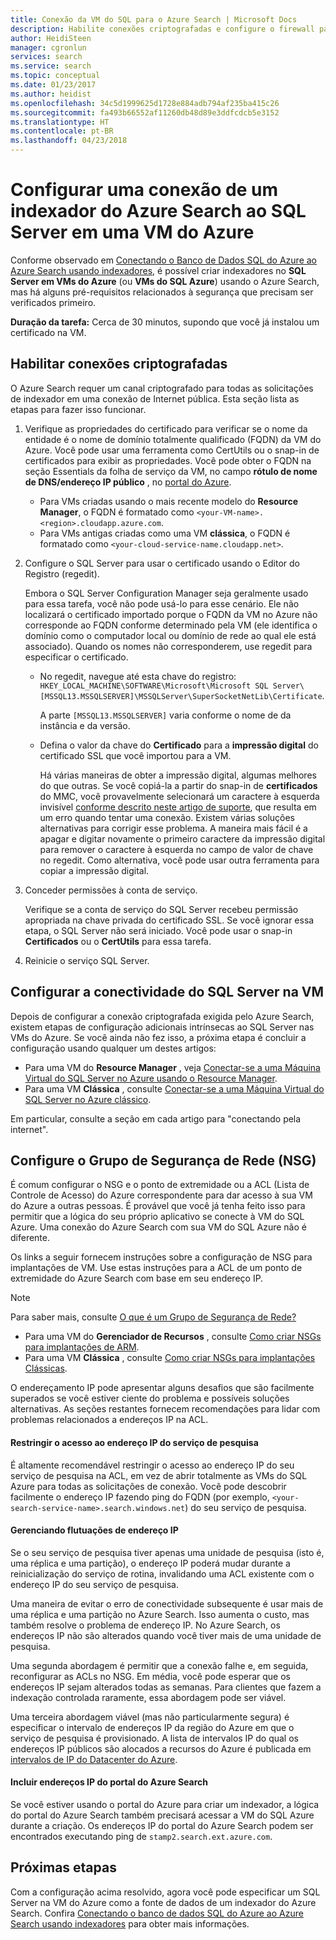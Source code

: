 ```yaml
---
title: Conexão da VM do SQL para o Azure Search | Microsoft Docs
description: Habilite conexões criptografadas e configure o firewall para permitir conexões com o SQL Server em uma VM (máquina virtual) do Azure de um indexador no Azure Search.
author: HeidiSteen
manager: cgronlun
services: search
ms.service: search
ms.topic: conceptual
ms.date: 01/23/2017
ms.author: heidist
ms.openlocfilehash: 34c5d1999625d1728e884adb794af235ba415c26
ms.sourcegitcommit: fa493b66552af11260db48d89e3ddfcdcb5e3152
ms.translationtype: HT
ms.contentlocale: pt-BR
ms.lasthandoff: 04/23/2018
---
```

# <a name="configure-a-connection-from-an-azure-search-indexer-to-sql-server-on-an-azure-vm"></a>Configurar uma conexão de um indexador do Azure Search ao SQL Server em uma VM do Azure
Conforme observado em [Conectando o Banco de Dados SQL do Azure ao Azure Search usando indexadores](search-howto-connecting-azure-sql-database-to-azure-search-using-indexers.md#faq), é possível criar indexadores no **SQL Server em VMs do Azure** (ou **VMs do SQL Azure**) usando o Azure Search, mas há alguns pré-requisitos relacionados à segurança que precisam ser verificados primeiro. 

**Duração da tarefa:** Cerca de 30 minutos, supondo que você já instalou um certificado na VM.

## <a name="enable-encrypted-connections"></a>Habilitar conexões criptografadas
O Azure Search requer um canal criptografado para todas as solicitações de indexador em uma conexão de Internet pública. Esta seção lista as etapas para fazer isso funcionar.

1. Verifique as propriedades do certificado para verificar se o nome da entidade é o nome de domínio totalmente qualificado (FQDN) da VM do Azure. Você pode usar uma ferramenta como CertUtils ou o snap-in de certificados para exibir as propriedades. Você pode obter o FQDN na seção Essentials da folha de serviço da VM, no campo **rótulo de nome de DNS/endereço IP público** , no [portal do Azure](https://portal.azure.com/).
   
   * Para VMs criadas usando o mais recente modelo do **Resource Manager**, o FQDN é formatado como `<your-VM-name>.<region>.cloudapp.azure.com`. 
   * Para VMs antigas criadas como uma VM **clássica**, o FQDN é formatado como `<your-cloud-service-name.cloudapp.net>`. 
2. Configure o SQL Server para usar o certificado usando o Editor do Registro (regedit). 
   
    Embora o SQL Server Configuration Manager seja geralmente usado para essa tarefa, você não pode usá-lo para esse cenário. Ele não localizará o certificado importado porque o FQDN da VM no Azure não corresponde ao FQDN conforme determinado pela VM (ele identifica o domínio como o computador local ou domínio de rede ao qual ele está associado). Quando os nomes não corresponderem, use regedit para especificar o certificado.
   
   * No regedit, navegue até esta chave do registro: `HKEY_LOCAL_MACHINE\SOFTWARE\Microsoft\Microsoft SQL Server\[MSSQL13.MSSQLSERVER]\MSSQLServer\SuperSocketNetLib\Certificate`.
     
     A parte `[MSSQL13.MSSQLSERVER]` varia conforme o nome de da instância e da versão. 
   * Defina o valor da chave do **Certificado** para a **impressão digital** do certificado SSL que você importou para a VM.
     
     Há várias maneiras de obter a impressão digital, algumas melhores do que outras. Se você copiá-la a partir do snap-in de **certificados** do MMC, você provavelmente selecionará um caractere à esquerda invisível [conforme descrito neste artigo de suporte](https://support.microsoft.com/kb/2023869/), que resulta em um erro quando tentar uma conexão. Existem várias soluções alternativas para corrigir esse problema. A maneira mais fácil é a apagar e digitar novamente o primeiro caractere da impressão digital para remover o caractere à esquerda no campo de valor de chave no regedit. Como alternativa, você pode usar outra ferramenta para copiar a impressão digital.
3. Conceder permissões à conta de serviço. 
   
    Verifique se a conta de serviço do SQL Server recebeu permissão apropriada na chave privada do certificado SSL. Se você ignorar essa etapa, o SQL Server não será iniciado. Você pode usar o snap-in **Certificados** ou o **CertUtils** para essa tarefa.
4. Reinicie o serviço SQL Server.

## <a name="configure-sql-server-connectivity-in-the-vm"></a>Configurar a conectividade do SQL Server na VM
Depois de configurar a conexão criptografada exigida pelo Azure Search, existem etapas de configuração adicionais intrínsecas ao SQL Server nas VMs do Azure. Se você ainda não fez isso, a próxima etapa é concluir a configuração usando qualquer um destes artigos:

* Para uma VM do **Resource Manager** , veja [Conectar-se a uma Máquina Virtual do SQL Server no Azure usando o Resource Manager](../virtual-machines/windows/sql/virtual-machines-windows-sql-connect.md). 
* Para uma VM **Clássica** , consulte [Conectar-se a uma Máquina Virtual do SQL Server no Azure clássico](../virtual-machines/windows/classic/sql-connect.md).

Em particular, consulte a seção em cada artigo para "conectando pela internet".

## <a name="configure-the-network-security-group-nsg"></a>Configure o Grupo de Segurança de Rede (NSG)
É comum configurar o NSG e o ponto de extremidade ou a ACL (Lista de Controle de Acesso) do Azure correspondente para dar acesso à sua VM do Azure a outras pessoas. É provável que você já tenha feito isso para permitir que a lógica do seu próprio aplicativo se conecte à VM do SQL Azure. Uma conexão do Azure Search com sua VM do SQL Azure não é diferente. 

Os links a seguir fornecem instruções sobre a configuração de NSG para implantações de VM. Use estas instruções para a ACL de um ponto de extremidade do Azure Search com base em seu endereço IP.

> [!NOTE]
> Para saber mais, consulte [O que é um Grupo de Segurança de Rede?](../virtual-network/virtual-networks-nsg.md)
> 
> 

* Para uma VM do **Gerenciador de Recursos** , consulte [Como criar NSGs para implantações de ARM](../virtual-network/virtual-networks-create-nsg-arm-pportal.md). 
* Para uma VM **Clássica** , consulte [Como criar NSGs para implantações Clássicas](../virtual-network/virtual-networks-create-nsg-classic-ps.md).

O endereçamento IP pode apresentar alguns desafios que são facilmente superados se você estiver ciente do problema e possíveis soluções alternativas. As seções restantes fornecem recomendações para lidar com problemas relacionados a endereços IP na ACL.

#### <a name="restrict-access-to-the-search-service-ip-address"></a>Restringir o acesso ao endereço IP do serviço de pesquisa
É altamente recomendável restringir o acesso ao endereço IP do seu serviço de pesquisa na ACL, em vez de abrir totalmente as VMs do SQL Azure para todas as solicitações de conexão. Você pode descobrir facilmente o endereço IP fazendo ping do FQDN (por exemplo, `<your-search-service-name>.search.windows.net`) do seu serviço de pesquisa.

#### <a name="managing-ip-address-fluctuations"></a>Gerenciando flutuações de endereço IP
Se o seu serviço de pesquisa tiver apenas uma unidade de pesquisa (isto é, uma réplica e uma partição), o endereço IP poderá mudar durante a reinicialização do serviço de rotina, invalidando uma ACL existente com o endereço IP do seu serviço de pesquisa.

Uma maneira de evitar o erro de conectividade subsequente é usar mais de uma réplica e uma partição no Azure Search. Isso aumenta o custo, mas também resolve o problema de endereço IP. No Azure Search, os endereços IP não são alterados quando você tiver mais de uma unidade de pesquisa.

Uma segunda abordagem é permitir que a conexão falhe e, em seguida, reconfigurar as ACLs no NSG. Em média, você pode esperar que os endereços IP sejam alterados todas as semanas. Para clientes que fazem a indexação controlada raramente, essa abordagem pode ser viável.

Uma terceira abordagem viável (mas não particularmente segura) é especificar o intervalo de endereços IP da região do Azure em que o serviço de pesquisa é provisionado. A lista de intervalos IP do qual os endereços IP públicos são alocados a recursos do Azure é publicada em [intervalos de IP do Datacenter do Azure](https://www.microsoft.com/download/details.aspx?id=41653). 

#### <a name="include-the-azure-search-portal-ip-addresses"></a>Incluir endereços IP do portal do Azure Search
Se você estiver usando o portal do Azure para criar um indexador, a lógica do portal do Azure Search também precisará acessar a VM do SQL Azure durante a criação. Os endereços IP do portal do Azure Search podem ser encontrados executando ping de `stamp2.search.ext.azure.com`.

## <a name="next-steps"></a>Próximas etapas
Com a configuração acima resolvido, agora você pode especificar um SQL Server na VM do Azure como a fonte de dados de um indexador do Azure Search. Confira [Conectando o banco de dados SQL do Azure ao Azure Search usando indexadores](search-howto-connecting-azure-sql-database-to-azure-search-using-indexers.md) para obter mais informações.

